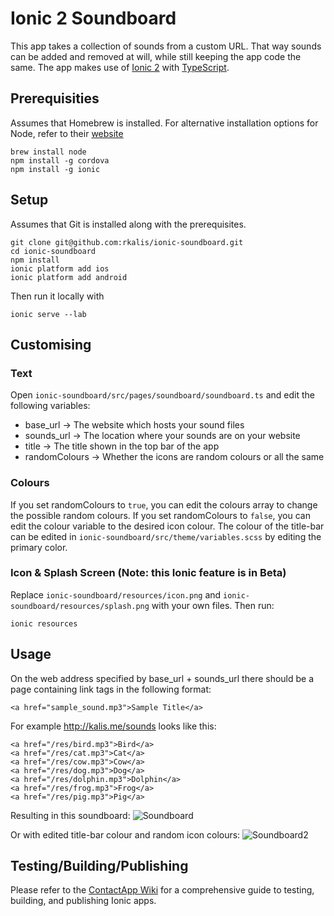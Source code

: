 # Ionic 2 Soundboard

This app takes a collection of sounds from a custom URL.
That way sounds can be added and removed at will,
while still keeping the app code the same.
The app makes use of [Ionic 2](http://ionic.io/2) with [TypeScript](https://www.typescriptlang.org/).

## Prerequisities
Assumes that Homebrew is installed.
For alternative installation options for Node, refer to their [website](https://nodejs.org/)
```
brew install node
npm install -g cordova
npm install -g ionic
```

## Setup
Assumes that Git is installed along with the prerequisites.
```
git clone git@github.com:rkalis/ionic-soundboard.git
cd ionic-soundboard
npm install
ionic platform add ios
ionic platform add android
```
Then run it locally with
```
ionic serve --lab
```

## Customising
### Text
Open `ionic-soundboard/src/pages/soundboard/soundboard.ts` and edit the following variables:
* base_url -> The website which hosts your sound files
* sounds_url -> The location where your sounds are on your website
* title -> The title shown in the top bar of the app
* randomColours -> Whether the icons are random colours or all the same

### Colours
If you set randomColours to `true`, you can edit the colours array to change the possible random colours.
If you set randomColours to `false`, you can edit the colour variable to the desired icon colour.
The colour of the title-bar can be edited in `ionic-soundboard/src/theme/variables.scss` by editing the primary color.

### Icon & Splash Screen (Note: this Ionic feature is in Beta)
Replace `ionic-soundboard/resources/icon.png` and `ionic-soundboard/resources/splash.png` with your own files.
Then run:
```
ionic resources
```

## Usage

On the web address specified by base_url + sounds_url there should be a page containing link tags in the following format:
```
<a href="sample_sound.mp3">Sample Title</a>
```

For example http://kalis.me/sounds looks like this:
```
<a href="/res/bird.mp3">Bird</a>
<a href="/res/cat.mp3">Cat</a>
<a href="/res/cow.mp3">Cow</a>
<a href="/res/dog.mp3">Dog</a>
<a href="/res/dolphin.mp3">Dolphin</a>
<a href="/res/frog.mp3">Frog</a>
<a href="/res/pig.mp3">Pig</a>
```
Resulting in this soundboard:
![Soundboard](https://i.imgur.com/4Bweeni.png)

Or with edited title-bar colour and random icon colours:
![Soundboard2](https://i.imgur.com/KL87vK5.png)

## Testing/Building/Publishing
Please refer to the [ContactApp Wiki](https://github.com/incodehq/contactapp/wiki)
for a comprehensive guide to testing, building, and publishing Ionic apps.
